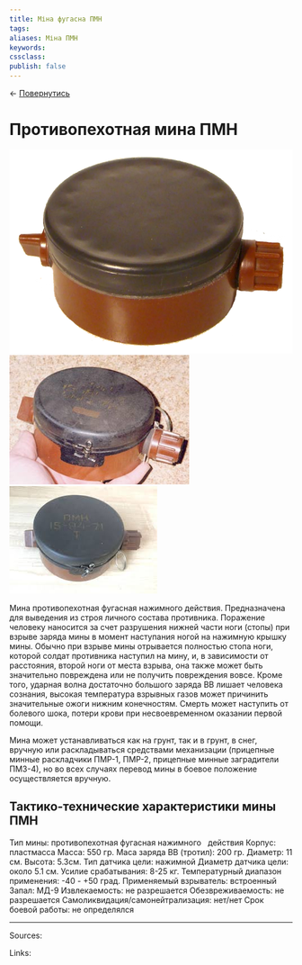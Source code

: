 ```yaml
---
title: Міна фугасна ПМН
tags: 
aliases: Міна ПМН
keywords:
cssclass:
publish: false
---
```


← [Повернутись](./index.md)

# Противопехотная мина ПМН

![](./assets/pmn.png)
![](./assets/pmn_3.png) 
![](./assets/pmn_2.png)

Мина противопехотная фугасная нажимного действия. Предназначена для выведения из строя личного состава противника. Поражение человеку наносится за счет разрушения нижней части ноги (стопы) при взрыве заряда мины в момент наступания ногой на нажимную крышку мины. Обычно при взрыве мины отрывается полностью стопа ноги, которой солдат противника наступил на мину, и, в зависимости от расстояния, второй ноги от места взрыва, она также может быть значительно повреждена или не получить повреждения вовсе. Кроме того, ударная волна достаточно большого заряда ВВ лишает человека сознания, высокая температура взрывных газов может причинить значительные ожоги нижним конечностям. Смерть может наступить от  болевого шока, потери крови при несвоевременном оказании первой помощи.

Мина может устанавливаться как на грунт, так и в грунт, в снег,  вручную или раскладываться средствами механизации (прицепные минные раскладчики ПМР-1, ПМР-2, прицепные минные заградители ПМЗ-4), но во всех случаях перевод мины в боевое положение осуществляется вручную.

## Тактико-технические характеристики мины ПМН
Тип мины: противопехотная фугасная нажимного   действия
Корпус: пластмасса
Масса: 550 гр.
Маса заряда ВВ (тротил): 200 гр.
Диаметр: 11 см.
Высота: 5.3см.
Тип датчика цели: нажимной
Диаметр датчика цели: около 5.1 см.
Усилие срабатывания: 8-25 кг.
Температурный диапазон применения: -40 - +50 град.
Применяемый взрыватель: встроенный
Запал: МД-9
Извлекаемость: не разрешается
Обезвреживаемость: не разрешается
Самоликвидация/самонейтрализация: нет/нет
Срок боевой работы: не определялся


---------
Sources:



Links:




